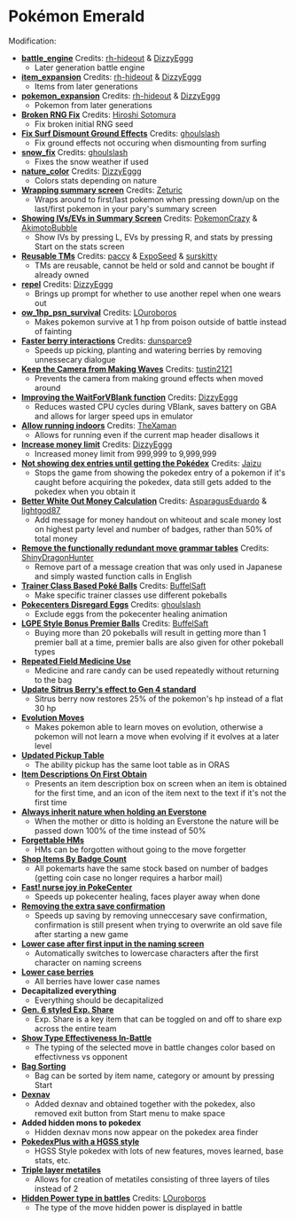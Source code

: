 # Pokémon Emerald

Modification:
* [**battle_engine**](https://github.com/rh-hideout/pokeemerald-expansion/tree/battle_engine) Credits: [rh-hideout](https://github.com/rh-hideout) & [DizzyEggg](https://github.com/DizzyEggg)
  * Later generation battle engine 
* [**item_expansion**](https://github.com/rh-hideout/pokeemerald-expansion/tree/item_expansion) Credits: [rh-hideout](https://github.com/rh-hideout) & [DizzyEggg](https://github.com/DizzyEggg)
  * Items from later generations
* [**pokemon_expansion**](https://github.com/rh-hideout/pokeemerald-expansion/tree/pokemon_expansion) Credits: [rh-hideout](https://github.com/rh-hideout) & [DizzyEggg](https://github.com/DizzyEggg)
  * Pokemon from later generations
* [**Broken RNG Fix**](https://www.pokecommunity.com/showpost.php?p=10211666&postcount=155) Credits: [Hiroshi Sotomura](https://www.pokecommunity.com/member.php?u=5)
  * Fix broken initial RNG seed
* [**Fix Surf Dismount Ground Effects**](https://www.pokecommunity.com/showpost.php?p=10184839&postcount=123) Credits: [ghoulslash](https://github.com/ghoulslash)
  * Fix ground effects not occuring when dismounting from surfing
* [**snow_fix**](https://github.com/ghoulslash/pokeemerald/tree/snow_fix) Credits: [ghoulslash](https://github.com/ghoulslash)
  * Fixes the snow weather if used
* [**nature_color**](https://github.com/DizzyEggg/pokeemerald/tree/nature_color) Credits: [DizzyEggg](https://github.com/DizzyEggg)
  * Colors stats depending on nature
* [**Wrapping summary screen**](https://www.pokecommunity.com/showpost.php?p=10060875&postcount=27) Credits: [Zeturic](https://github.com/Zeturic)
  * Wraps around to first/last pokemon when pressing down/up on the last/first pokemon in your pary's summary screen
* [**Showing IVs/EVs in Summary Screen**](https://www.pokecommunity.com/showpost.php?p=10161688&postcount=77) Credits: [PokemonCrazy](https://www.pokecommunity.com/member.php?u=69053) & [AkimotoBubble](https://www.pokecommunity.com/member.php?u=495303)
  * Show IVs by pressing L, EVs by pressing R, and stats by pressing Start on the stats screen
* [**Reusable TMs**](https://github.com/pret/pokeemerald/wiki/Infinite-TM-usage) Credits: [paccy](https://www.pokecommunity.com/member.php?u=151157) & [ExpoSeed](https://github.com/ExpoSeed) & [surskitty](https://github.com/surskitty)
  * TMs are reusable, cannot be held or sold and cannot be bought if already owned
* [**repel**](https://github.com/DizzyEggg/pokeemerald/tree/repel) Credits: [DizzyEggg](https://github.com/DizzyEggg)
  * Brings up prompt for whether to use another repel when one wears out
* [**ow_1hp_psn_survival**](https://github.com/LOuroboros/pokeemerald/tree/ow_1hp_psn_survival) Credits: [LOuroboros](https://github.com/LOuroboros)
  * Makes pokemon survive at 1 hp from poison outside of battle instead of fainting
* [**Faster berry interactions**](https://www.pokecommunity.com/showpost.php?p=10164065&postcount=82) Credits: [dunsparce9](https://github.com/dunsparce9)
  * Speeds up picking, planting and watering berries by removing unnessecary dialogue
* [**Keep the Camera from Making Waves**](https://github.com/pret/pokeemerald/wiki/Keep-the-Camera-from-Making-Waves) Credits: [tustin2121](https://github.com/tustin2121)
  * Prevents the camera from making ground effects when moved around
* [**Improving the WaitForVBlank function**](https://github.com/pret/pokeemerald/wiki/Improving-the-WaitForVBlank-function) Credits: [DizzyEggg](https://github.com/DizzyEggg)
  * Reduces wasted CPU cycles during VBlank, saves battery on GBA and allows for larger speed ups in emulator
* [**Allow running indoors**](https://www.pokecommunity.com/showpost.php?p=9990848&postcount=14) Credits: [TheXaman](https://github.com/TheXaman)
  * Allows for running even if the current map header disallows it
* [**Increase money limit**](https://github.com/pret/pokeemerald/wiki/Increase-money-limit) Credits: [DizzyEggg](https://github.com/DizzyEggg)
  * Increased money limit from 999,999 to 9,999,999
* [**Not showing dex entries until getting the Pokédex**](https://github.com/pret/pokeemerald/wiki/Not-showing-dex-entries-until-getting-the-Pok%C3%A9dex) Credits: [Jaizu](https://github.com/Jaizu)
  * Stops the game from showing the pokedex entry of a pokemon if it's caught before acquiring the pokedex, data still gets added to the pokedex when you obtain it
* [**Better White Out Money Calculation**](https://github.com/pret/pokeemerald/wiki/Better-White-Out-Money-Calculation) Credits: [AsparagusEduardo](https://github.com/AsparagusEduardo) & [lightgod87](https://github.com/lightgod87)
  * Add message for money handout on whiteout and scale money lost on highest party level and number of badges, rather than 50% of total money
* [**Remove the functionally redundant move grammar tables**](https://github.com/pret/pokeemerald/wiki/Remove-the-functionally-redundant-move-grammar-tables) Credits: [ShinyDragonHunter](https://github.com/ShinyDragonHunter)
  * Remove part of a message creation that was only used in Japanese and simply wasted function calls in English
* [**Trainer Class Based Poké Balls**](https://github.com/pret/pokeemerald/wiki/Trainer-Class-Based-Pok%C3%A9-Balls) Credits: [BuffelSaft](https://github.com/BuffelSaft)
  * Make specific trainer classes use different pokeballs
* [**Pokecenters Disregard Eggs**](https://github.com/pret/pokeemerald/wiki/Pokecenters-Disregard-Eggs) Credits: [ghoulslash](https://github.com/ghoulslash)
  * Exclude eggs from the pokecenter healing animation
* [**LGPE Style Bonus Premier Balls**](https://github.com/pret/pokeemerald/wiki/LGPE-Style-Bonus-Premier-Balls) Credits: [BuffelSaft](https://github.com/BuffelSaft)
  * Buying more than 20 pokeballs will result in getting more than 1 premier ball at a time, premier balls are also given for other pokeball types
* [**Repeated Field Medicine Use**](https://github.com/pret/pokeemerald/wiki/Repeated-Field-Medicine-Use)
  * Medicine and rare candy can be used repeatedly without returning to the bag
* [**Update Sitrus Berry's effect to Gen 4 standard**](https://github.com/pret/pokeemerald/wiki/Update-Sitrus-Berry's-effect-to-Gen-4-standard)
  * Sitrus berry now restores 25% of the pokemon's hp instead of a flat 30 hp
* [**Evolution Moves**](https://www.pokecommunity.com/showpost.php?p=10097987&postcount=36)
  * Makes pokemon able to learn moves on evolution, otherwise a pokemon will not learn a move when evolving if it evolves at a later level
* [**Updated Pickup Table**](https://www.pokecommunity.com/showpost.php?p=9987541&postcount=11)
  * The ability pickup has the same loot table as in ORAS
* [**Item Descriptions On First Obtain**](https://www.pokecommunity.com/showpost.php?p=10126502&postcount=46)
  * Presents an item description box on screen when an item is obtained for the first time, and an icon of the item next to the text if it's not the first time
* [**Always inherit nature when holding an Everstone**](https://www.pokecommunity.com/showpost.php?p=10159052&postcount=68)
  * When the mother or ditto is holding an Everstone the nature will be passed down 100% of the time instead of 50%
* [**Forgettable HMs**](https://www.pokecommunity.com/showpost.php?p=10182839&postcount=119)
  * HMs can be forgotten without going to the move forgetter
* [**Shop Items By Badge Count**](https://github.com/pret/pokeemerald/wiki/Shop-Items-By-Badge-Count)
  * All pokemarts have the same stock based on number of badges (getting coin case no longer requires a harbor mail)
* [**Fast! nurse joy in PokeCenter**](https://www.pokecommunity.com/showpost.php?p=10213415&postcount=164)
  * Speeds up pokecenter healing, faces player away when done
* [**Removing the extra save confirmation**](https://www.pokecommunity.com/showpost.php?p=10211835&postcount=156)
  * Speeds up saving by removing unneccesary save confirmation, confirmation is still present when trying to overwrite an old save file after starting a new game
* [**Lower case after first input in the naming screen**](https://www.pokecommunity.com/showpost.php?p=10199896&postcount=139)
  * Automatically switches to lowercase characters after the first character on naming screens
* [**Lower case berries**](https://www.pokecommunity.com/showpost.php?p=10013331&postcount=2)
  * All berries have lower case names
* **Decapitalized everything**
  * Everything should be decapitalized
* [**Gen. 6 styled Exp. Share**](https://www.pokecommunity.com/showpost.php?p=10060538&postcount=26)
  * Exp. Share is a key item that can be toggled on and off to share exp across the entire team
* [**Show Type Effectiveness In-Battle**](https://www.pokecommunity.com/showpost.php?p=10167016&postcount=83)
  * The typing of the selected move in battle changes color based on effectivness vs opponent
* [**Bag Sorting**](https://www.pokecommunity.com/showpost.php?p=10167488&postcount=84)
  * Bag can be sorted by item name, category or amount by pressing Start
* [**Dexnav**](https://www.pokecommunity.com/showpost.php?p=10215653&postcount=1)
  * Added dexnav and obtained together with the pokedex, also removed exit button from Start menu to make space
* **Added hidden mons to pokedex**
  * Hidden dexnav mons now appear on the pokedex area finder
* [**PokedexPlus with a HGSS style**](https://www.pokecommunity.com/showpost.php?p=10230792&postcount=1)
  * HGSS Style pokedex with lots of new features, moves learned, base stats, etc.
* [**Triple layer metatiles**](https://github.com/pret/pokeemerald/wiki/Triple-layer-metatiles)
  * Allows for creation of metatiles consisting of three layers of tiles instead of 2
* [**Hidden Power type in battles**](https://www.pokecommunity.com/showpost.php?p=10269149&postcount=222) Credits: [LOuroboros](https://github.com/LOuroboros)
  * The type of the move hidden power is displayed in battle